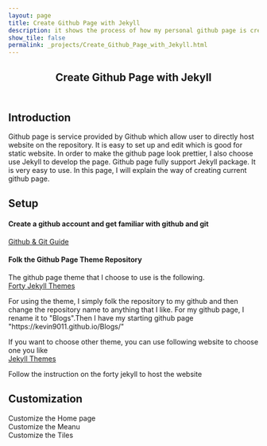 ```yaml
---
layout: page
title: Create Github Page with Jekyll
description: it shows the process of how my personal github page is created and modified using jekyll and github
show_tile: false
permalink: _projects/Create_Github_Page_with_Jekyll.html
---
```

<!-- Main -->
<div id="main" class="alt">
<!-- One -->
    <section id="one">
	    <div class="inner">
		   <header class="major">
			   <h1>Create Github Page with Jekyll</h1>
		   </header>
            <h2>Introduction</h2>
            <p>
            Github page is service provided by Github which allow user to directly host website on the repository. It is easy to set up and edit which is good for static website. In order to make the github page look prettier, I also choose use Jekyll to develop the page. Github page fully support Jekyll package. It is very easy to use. In this page, I will explain the way of creating current github page.
            </p>
            <h2>Setup</h2>
            <h4>Create a github account and get familiar with github and git</h4>
            <p><a href="https://help.github.com/en/articles/set-up-git">
            Github & Git Guide
            </a>
            </p>          
            <h4>Folk the Github Page Theme Repository</h4>
            <p>
            The github page theme that I choose to use is the following.<br/>
            <a href="https://github.com/andrewbanchich/forty-jekyll-theme"> Forty Jekyll Themes</a>
            </p>
            <p>
            For using the theme, I simply folk the repository to my github and then change the repository name to anything that I like. For my github page, I rename it to "Blogs".Then I have my starting github page "https://kevin9011.github.io/Blogs/" </p>
            <p>
            If you want to choose other theme, you can use following website to choose one you like
            <br/>
            <a href="https://jekyllthemes.io/">Jekyll Themes</a>
            </p>
            Follow the instruction on the forty jekyll to host the website
            <br/>
            </p>
            <h2>Customization</h2>
            <p>
            Customize the Home page
            <br/>
            Customize the Meanu
            <br/>
            Customize the Tiles
            </p>           
        </div>
    </section>
</div>




